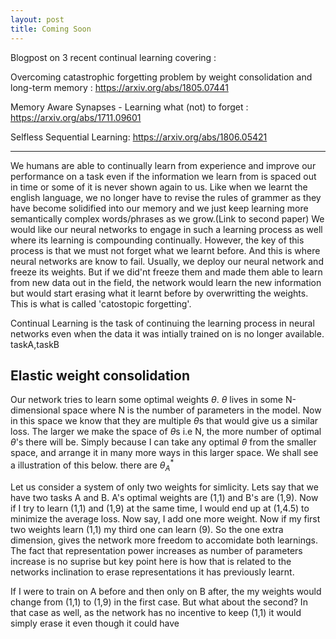 ```yaml
---
layout: post
title: Coming Soon
---
```

Blogpost on 3 recent continual learning covering :

Overcoming catastrophic forgetting problem by weight consolidation and long-term memory : https://arxiv.org/abs/1805.07441

Memory Aware Synapses - Learning what (not) to forget : https://arxiv.org/abs/1711.09601

Selfless Sequential Learning: https://arxiv.org/abs/1806.05421
 

---

We humans are able to continually learn from experience and improve our performance on a task even if the information we learn from is spaced out in time or some of it is never shown again to us. Like when we learnt the english language, we no longer have to revise the rules of grammer as they have become solidified into our memory and we just keep learning more semantically complex words/phrases as we grow.(Link to second paper) We would like our neural networks to engage in such a learning process as well where its learning is compounding continually. However, the key of this process is that we must not forget what we learnt before. And this is where neural networks are know to fail. Usually, we deploy our neural network and freeze its weights. But if we did'nt freeze them and made them able to learn from new data out in the field, the network would learn the new information but would start erasing what it learnt before by overwritting the weights. This is what is called 'catostopic forgetting'. 


Continual Learning is the task of continuing the learning process in neural networks even when the data it was intially trained on is no longer available.
taskA,taskB

 ## Elastic weight consolidation
 
 Our network tries to learn some optimal weights $\theta$. $\theta$ lives in some N-dimensional space where N is the number of parameters in the model. Now in this space we know that they are multiple $\theta$s that would give us a similar loss. The larger we make the space of $\theta$s i.e N, the more number of optimal $\theta$'s there will be. Simply because I can take any optimal $\theta$ from the smaller space, and arrange it in many more ways in this larger space. We shall see a illustration of this below.  there are  $\theta_A^*$
 
 Let us consider a system of only two weights for simlicity. Lets say that we have two tasks A and B. A's optimal weights are (1,1) and B's are (1,9). Now if I try to learn (1,1) and (1,9) at the same time, I would end up at (1,4.5) to minimize the average loss. Now say, I add one more weight. Now if my first two weights learn (1,1) my third one can learn (9). So the one extra dimension, gives the network more freedom to accomidate both learnings. The fact that representation power increases as number of parameters increase is no suprise but key point here is how that is related to the networks inclination to erase representations it has previously learnt. 
 
 If I were to train on A before and then only on B after, the my weights would change from (1,1) to (1,9) in the first case. But what about the second? In that case as well, as the network has no incentive to keep (1,1) it would simply erase it even though it could have 
